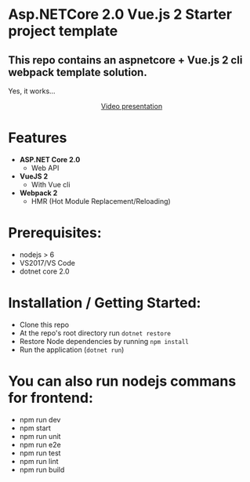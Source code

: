 # Asp.NETCore 2.0 Vue.js 2 Starter project template

## This repo contains an aspnetcore + Vue.js 2 cli webpack template solution.

Yes, it works...

<p align="center">
  <a href="https://youtu.be/J8JltPbJvKk">Video presentation</a>
</p>

# Features

* **ASP.NET Core 2.0**
  * Web API
* **VueJS 2**
  * With Vue cli
* **Webpack 2**
  * HMR (Hot Module Replacement/Reloading)

# Prerequisites:

* nodejs > 6
* VS2017/VS Code
* dotnet core 2.0

# Installation / Getting Started:

* Clone this repo
* At the repo's root directory run `dotnet restore`
* Restore Node dependencies by running `npm install`
* Run the application (`dotnet run`)

# You can also run nodejs commans for frontend:

* npm run dev
* npm start
* npm run unit
* npm run e2e
* npm run test
* npm run lint
* npm run build
